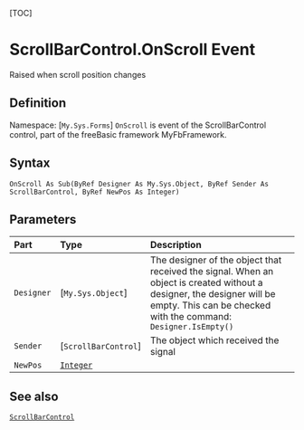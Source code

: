 [TOC]
# ScrollBarControl.OnScroll Event
Raised when scroll position changes
## Definition
Namespace: [`My.Sys.Forms`]
`OnScroll` is event of the ScrollBarControl control, part of the freeBasic framework MyFbFramework.
## Syntax
```freeBasic
OnScroll As Sub(ByRef Designer As My.Sys.Object, ByRef Sender As ScrollBarControl, ByRef NewPos As Integer)
```

## Parameters

|Part|Type|Description|
| :------------ | :------------ | :------------ |
|`Designer`|[`My.Sys.Object`]|The designer of the object that received the signal. When an object is created without a designer, the designer will be empty. This can be checked with the command: `Designer.IsEmpty()`|
|`Sender`|[`ScrollBarControl`]|The object which received the signal|
|`NewPos`|[`Integer`]("https://www.freebasic.net/wiki/KeyPgInteger")||

## See also
[`ScrollBarControl`](ScrollBarControl.md)
